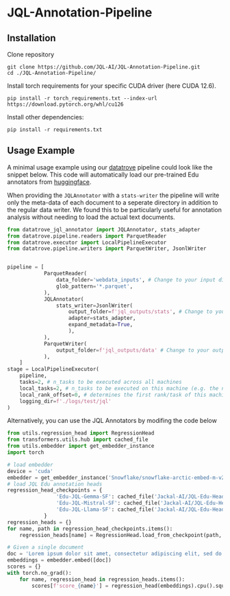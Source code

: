 # JQL-Annotation-Pipeline

## Installation 

Clone repository 
```
git clone https://github.com/JQL-AI/JQL-Annotation-Pipeline.git
cd ./JQL-Annotation-Pipeline/
```

Install torch requirements for your specific CUDA driver (here CUDA 12.6). 

`pip install -r torch_requirements.txt --index-url https://download.pytorch.org/whl/cu126`

Install other dependencies: 

`pip install -r requirements.txt`

## Usage Example
A minimal usage example using our [datatrove](https://github.com/huggingface/datatrove) pipeline could look like the snippet below. This code will automatically load our pre-trained Edu annotators from [huggingface](https://huggingface.co/Jackal-AI/JQL-Edu-Heads).

When providing the `JQLAnnotator` with a `stats-writer` the pipeline will write only the meta-data of each document to a seperate directory in addition to the regular data writer. 
We found this to be particularly useful for annotation analysis without needing to load the actual text documents. 

```python 
from datatrove_jql_annotator import JQLAnnotator, stats_adapter
from datatrove.pipeline.readers import ParquetReader
from datatrove.executor import LocalPipelineExecutor
from datatrove.pipeline.writers import ParquetWriter, JsonlWriter


pipeline = [
            ParquetReader(
                data_folder='webdata_inputs', # Change to your input directory
                glob_pattern='*.parquet',
            ),          
            JQLAnnotator(
                stats_writer=JsonlWriter(
                    output_folder=f'jql_outputs/stats', # Change to your output directory
                    adapter=stats_adapter,
                    expand_metadata=True,
                    ),
            ),
            ParquetWriter(
                output_folder=f'jql_outputs/data' # Change to your output directory
            ),
    ]
stage = LocalPipelineExecutor(
    pipeline,
    tasks=2, # n_tasks to be executed across all machines
    local_tasks=2, # n_tasks to be executed on this machine (e.g. the number of available gpus)
    local_rank_offset=0, # determines the first rank/task of this machine (has to be adapted per machine)
    logging_dir=f'./logs/test/jql'
)
```

Alternatively, you can use the JQL Annotators by modifing the code below 

```python 
from utils.regression_head import RegressionHead
from transformers.utils.hub import cached_file
from utils.embedder import get_embedder_instance
import torch

# load embedder
device = 'cuda'
embedder = get_embedder_instance('Snowflake/snowflake-arctic-embed-m-v2.0', device, torch.bfloat16)
# load JQL Edu annotation heads
regression_head_checkpoints = {
                'Edu-JQL-Gemma-SF': cached_file('Jackal-AI/JQL-Edu-Heads', 'checkpoints/edu-gemma-snowflake-balanced.ckpt'),
                'Edu-JQL-Mistral-SF': cached_file('Jackal-AI/JQL-Edu-Heads', 'checkpoints/edu-mistral-snowflake-balanced.ckpt'),
                'Edu-JQL-Llama-SF': cached_file('Jackal-AI/JQL-Edu-Heads', 'checkpoints/edu-llama-snowflake-balanced.ckpt'),
            }
regression_heads = {}
for name, path in regression_head_checkpoints.items():
    regression_heads[name] = RegressionHead.load_from_checkpoint(path, map_location=device).to(torch.bfloat16)

# Given a single document
doc = 'Lorem ipsum dolor sit amet, consectetur adipiscing elit, sed do eiusmod tempor incididunt ut labore et dolore magna aliqua'
embeddings = embedder.embed([doc])
scores = {}
with torch.no_grad():
    for name, regression_head in regression_heads.items():
        scores[f'score_{name}'] = regression_head(embeddings).cpu().squeeze(1)
```


